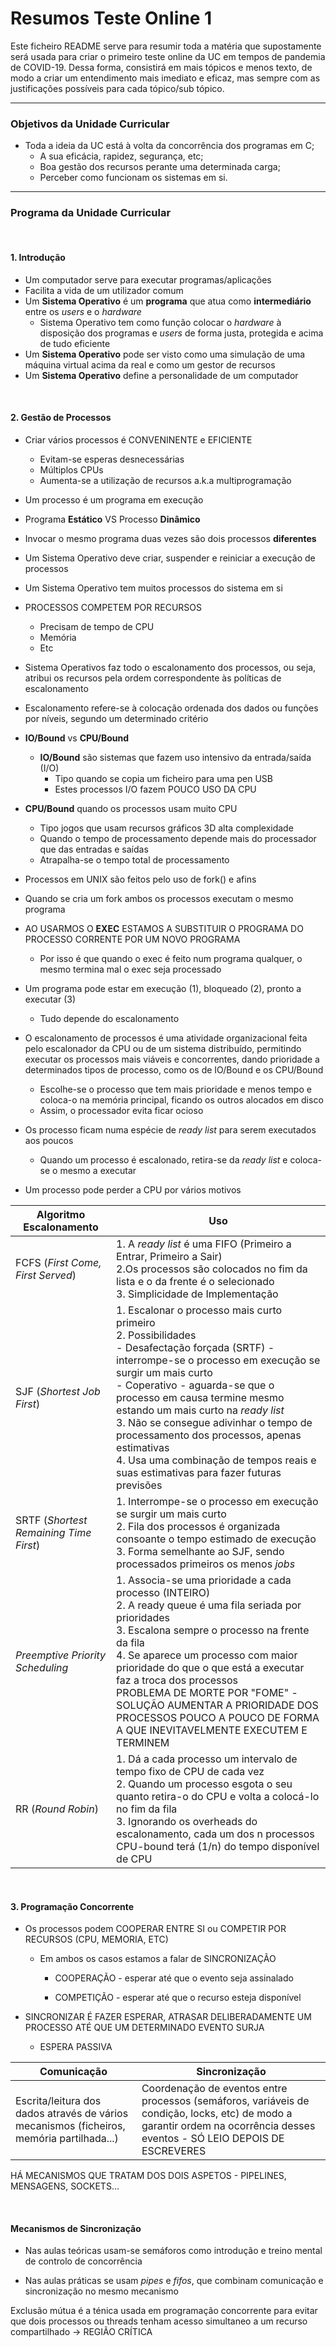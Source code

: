 # Resumos Teste Online 1

Este ficheiro README serve para resumir toda a matéria que supostamente será usada para criar o primeiro teste online da UC em tempos de pandemia de COVID-19. Dessa forma, consistirá em mais tópicos e menos texto, de modo a criar um entendimento mais imediato e eficaz, mas sempre com as justificações possíveis para cada tópico/sub tópico.

---

### Objetivos da Unidade Curricular

- Toda a ideia da UC está à volta da concorrência dos programas em C;
  - A sua eficácia, rapidez, segurança, etc;
  - Boa gestão dos recursos perante uma determinada carga;
  - Perceber como funcionam os sistemas em si.

---

### Programa da Unidade Curricular

<br/>

#### 1. Introdução 

- Um computador serve para executar programas/aplicações
- Facilita  a vida de um utilizador comum
- Um **Sistema Operativo** é um **programa** que atua como **intermediário** entre os *users* e o *hardware*
  - Sistema Operativo tem como função colocar o *hardware* à disposição dos programas e *users* de forma justa, protegida e acima de tudo eficiente
- Um **Sistema Operativo** pode ser visto como uma simulação de uma máquina virtual acima da real e como um gestor de recursos
- Um **Sistema Operativo** define a personalidade de um computador

<br/>

#### 2. Gestão de Processos

- Criar vários processos é CONVENINENTE e EFICIENTE 

  - Evitam-se esperas desnecessárias
  - Múltiplos CPUs
  - Aumenta-se a utilização de recursos a.k.a multiprogramação
- Um processo é um programa em execução
- Programa **Estático** VS Processo **Dinâmico**
- Invocar o mesmo programa duas vezes são dois processos **diferentes**
- Um Sistema Operativo deve criar, suspender e reiniciar a execução de processos
- Um Sistema Operativo tem muitos processos do sistema em si
- PROCESSOS COMPETEM POR RECURSOS

  - Precisam de tempo de CPU
  - Memória
  - Etc
- Sistema Operativos faz todo o escalonamento dos processos, ou seja, atribui os recursos pela ordem correspondente às políticas de escalonamento
- Escalonamento refere-se à colocação ordenada dos dados ou funções por níveis, segundo um determinado critério
- **IO/Bound** vs **CPU/Bound**

  - **IO/Bound** são sistemas que fazem uso intensivo da entrada/saída (I/O)
    - Tipo quando se copia um ficheiro para uma pen USB
    - Estes processos I/O fazem POUCO USO DA CPU
- **CPU/Bound** quando os processos usam muito CPU
  
    - Tipo jogos que usam recursos gráficos 3D alta complexidade
    - Quando o tempo de processamento depende mais do processador que das entradas e saídas
    - Atrapalha-se o tempo total de processamento
- Processos em UNIX são feitos pelo uso de fork() e afins
- Quando se cria um fork ambos os processos executam o mesmo programa
- AO USARMOS O **EXEC** ESTAMOS A SUBSTITUIR O PROGRAMA DO PROCESSO CORRENTE POR UM NOVO PROGRAMA
  
  - Por isso é que quando o exec é feito num programa qualquer, o mesmo termina mal o exec seja processado
- Um programa pode estar em execução (1), bloqueado (2), pronto a executar (3)
    - Tudo depende do escalonamento
- O escalonamento de processos é uma atividade organizacional feita pelo escalonador da CPU ou de um sistema distribuído, permitindo executar os processos mais viáveis e concorrentes, dando prioridade  a determinados tipos de processo, como os de IO/Bound e os CPU/Bound
    - Escolhe-se o processo que tem mais prioridade e menos tempo e coloca-o na memória principal, ficando os outros alocados em disco
    - Assim, o processador evita ficar ocioso
- Os processo ficam numa espécie de *ready list* para serem executados aos poucos
    - Quando um processo é escalonado, retira-se da *ready list* e coloca-se o mesmo a executar
- Um processo pode perder a CPU por vários motivos

| Algoritmo Escalonamento                | Uso                                                          |
| -------------------------------------- | ------------------------------------------------------------ |
| FCFS (*First Come, First Served*)      | 1. A *ready list* é uma FIFO (Primeiro a Entrar, Primeiro a Sair)<br />2.Os processos são colocados no fim da lista e o da frente é o selecionado<br />3. Simplicidade de Implementação |
| SJF (*Shortest Job First*)             | 1. Escalonar o processo mais curto primeiro<br />2. Possibilidades<br />- Desafectação forçada (SRTF) - interrompe-se o processo em execução se surgir um mais curto<br />- Coperativo - aguarda-se que o processo em causa termine mesmo estando um mais curto na *ready list*<br />3. Não se consegue adivinhar o tempo de processamento dos processos, apenas estimativas<br />4. Usa uma combinação de tempos reais e suas estimativas para fazer futuras previsões |
| SRTF (*Shortest Remaining Time First*) | 1. Interrompe-se o processo em execução se surgir um mais curto<br />2. Fila dos processos é organizada consoante o tempo estimado de execução <br />3. Forma semelhante ao SJF, sendo processados primeiros os menos *jobs* |
| *Preemptive Priority Scheduling*       | 1. Associa-se uma prioridade a cada processo (INTEIRO)<br />2. A ready queue é uma fila seriada por prioridades<br />3. Escalona sempre o processo na frente da fila<br />4. Se aparece um processo com maior prioridade do que o que está a executar faz a troca dos processos<br />PROBLEMA DE MORTE POR "FOME" - SOLUÇÃO AUMENTAR A PRIORIDADE DOS PROCESSOS POUCO A POUCO DE FORMA A QUE INEVITAVELMENTE EXECUTEM E TERMINEM |
| RR (*Round Robin*)                     | 1. Dá a cada processo um intervalo de tempo fixo de CPU de cada vez<br />2. Quando um processo esgota o seu quanto retira-o do CPU e volta a colocá-lo no fim da fila<br />3. Ignorando os overheads do escalonamento, cada um dos n processos CPU-bound terá (1/n) do tempo disponível de CPU |

<br/>

#### 3. Programação Concorrente

- Os processos podem COOPERAR ENTRE SI ou COMPETIR POR RECURSOS (CPU, MEMORIA, ETC)

  - Em ambos os casos estamos a falar de SINCRONIZAÇÃO

    - COOPERAÇÃO - esperar até que o evento seja assinalado

    - COMPETIÇÃO - esperar até que o recurso esteja disponível

- SINCRONIZAR É FAZER ESPERAR, ATRASAR DELIBERADAMENTE UM PROCESSO ATÉ QUE UM DETERMINADO EVENTO SURJA

  - ESPERA PASSIVA

| Comunicação                                                  | Sincronização                                                |
| ------------------------------------------------------------ | ------------------------------------------------------------ |
| Escrita/leitura dos dados através de vários mecanismos (ficheiros, memória partilhada...) | Coordenação de eventos entre processos (semáforos, variáveis de condição, locks, etc) de modo a garantir ordem na ocorrência desses eventos - SÓ LEIO DEPOIS DE ESCREVERES |

HÁ MECANISMOS QUE TRATAM DOS DOIS ASPETOS - PIPELINES, MENSAGENS, SOCKETS...

<br/>

#### Mecanismos de Sincronização

- Nas aulas teóricas usam-se semáforos como introdução e treino mental de controlo de concorrência

- Nas aulas práticas se usam *pipes* e *fifos*, que combinam comunicação e sincronização no mesmo mecanismo

Exclusão mútua é a ténica usada em programação concorrente para evitar que dois processos ou threads tenham acesso simultaneo a um recurso compartilhado -> REGIÃO CRÍTICA